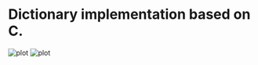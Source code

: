 # Dictionary implementation based on C.
![plot](/orel1212/MyWorks/blob/main/C/Dictionary/%E2%80%8F%E2%80%8Fintro.PNG)
![plot](./search.PNG)
 
